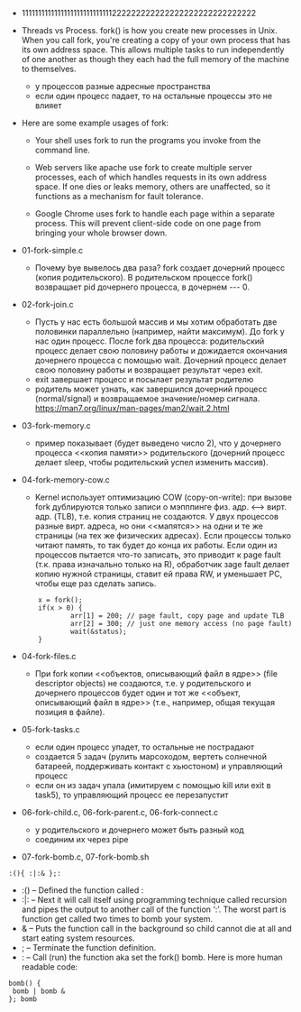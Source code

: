 * 1111111111111111111111111111222222222222222222222222222222

* Threads vs Process. fork() is how you create new processes in Unix. When you call fork, you're creating a copy of your own process that has its own address space. This allows multiple tasks to run independently of one another as though they each had the full memory of the machine to themselves.
	* у процессов разные адресные пространства
	* если один процесс падает, то на остальные процессы это не влияет

* Here are some example usages of fork:

	* Your shell uses fork to run the programs you invoke from the command line.

	* Web servers like apache use fork to create multiple server processes, each of which handles requests in its own address space. If one dies or leaks memory, others are unaffected, so it functions as a mechanism for fault tolerance.

	* Google Chrome uses fork to handle each page within a separate process. This will prevent client-side code on one page from bringing your whole browser down.

* 01-fork-simple.c
	* Почему bye вывелось два раза? fork создает дочерний процесс (копия родительского). В родительском процессе fork() возвращает pid дочернего процесса, в дочернем --- 0.
* 02-fork-join.c
	* Пусть у нас есть большой массив и мы хотим обработать две половинки параллельно (например, найти максимум). До fork у нас один процесс.
	После fork два процесса: родительский процесс делает свою половину работы и дожидается окончания дочернего процесса c помощью wait. Дочерний процесс делает свою половину работы и возвращает результат через exit.
	* exit завершает процесс и посылает результат родителю
	* родитель может узнать, как завершился дочерний процесс (normal/signal) и возвращаемое значение/номер сигнала. https://man7.org/linux/man-pages/man2/wait.2.html
* 03-fork-memory.c
	* пример показывает (будет выведено число 2), что у дочернего процесса <<копия памяти>> родительского (дочерний процесс делает sleep, чтобы родительский успел изменить массив).
* 04-fork-memory-cow.c
	* Kernel использует оптимизацию COW (copy-on-write): при вызове fork дублируются только записи о мэпппинге физ. адр. <--> вирт. адр. (TLB),  т.е. копия страниц не создаются. У двух процессов разные вирт. адреса, но они <<мапятся>> на одни и те же страницы (на тех же физических адресах). Если процессы только читают память, то так будет до конца их работы. Если один из процессов пытается что-то записать, это приводит к page fault (т.к. права изначально только на R), обработчик зage fault делает копию нужной страницы, ставит ей права RW, и уменьшает PC, чтобы еще раз сделать запись.
	```
		x = fork();
		if(x > 0) {
                arr[1] = 200; // page fault, copy page and update TLB
                arr[2] = 300; // just one memory access (no page fault)
				wait(&status);
        }
	```
* 04-fork-files.c
	* При fork копии <<объектов, описывающий файл в ядре>> (file descriptor objects) не создаются, т.е. у родительского и дочернего процессов будет один и тот же <<объект,	описывающий файл в ядре>> (т.е., например, общая текущая позиция в файле).

* 05-fork-tasks.c
	* если один процесс упадет, то остальные не пострадают
	* создается 5 задач (рулить марсоходом, вертеть солнечной батареей,
	поддерживать контакт с хьюстоном) и управляющий процесс
	* если он из задач упала (имитируем с помощью kill или exit в task5), то управляющий процесс ее перезапустит

* 06-fork-child.c, 06-fork-parent.c, 06-fork-connect.c
	* у родительского и дочернего может быть разный код
	* соединим их через pipe

*  07-fork-bomb.c, 07-fork-bomb.sh
```
:(){ :|:& };:
```

* :() – Defined the function called :
* :|: – Next it will call itself using programming technique called recursion and pipes the output to another call of the function ‘:’. 
The worst part is function get called two times to bomb your system.
* & – Puts the function call in the background so child cannot die at all and start eating system resources.
* ; – Terminate the function definition.
* : – Call (run) the function aka set the fork() bomb.
Here is more human readable code:

```
bomb() { 
 bomb | bomb &
}; bomb
```



